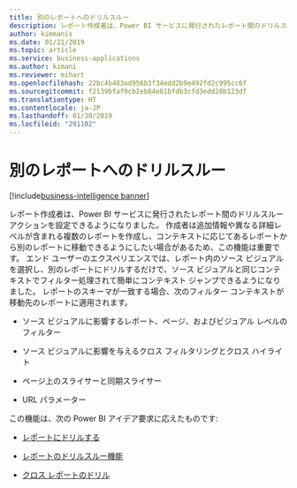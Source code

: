 ```yaml
---
title: 別のレポートへのドリルスルー
description: レポート作成者は、Power BI サービスに発行されたレポート間のドリルスルー アクションを設定できるようになりました。
author: kimmanis
ms.date: 01/21/2019
ms.topic: article
ms.service: business-applications
ms.author: kimani
ms.reviewer: mihart
ms.openlocfilehash: 22bc4b483ad956b3f34edd2b9e492fd2c995cc6f
ms.sourcegitcommit: f2139bfaf9cb2eb84e81bfdb3cfd3edd28b123df
ms.translationtype: HT
ms.contentlocale: ja-JP
ms.lasthandoff: 01/30/2019
ms.locfileid: "291102"
---
```

# <a name="drill-through-to-another-report"></a>別のレポートへのドリルスルー
[!include[business-intelligence banner](../../includes/business-intelligence.md)]


レポート作成者は、Power BI サービスに発行されたレポート間のドリルスルー アクションを設定できるようになりました。 作成者は追加情報や異なる詳細レベルが含まれる複数のレポートを作成し、コンテキストに応じてあるレポートから別のレポートに移動できるようにしたい場合があるため、この機能は重要です。 エンド ユーザーのエクスペリエンスでは、レポート内のソース ビジュアルを選択し、別のレポートにドリルするだけで、ソース ビジュアルと同じコンテキストでフィルター処理されて簡単にコンテキスト ジャンプできるようになりました。 レポートのスキーマが一致する場合、次のフィルター コンテキストが移動先のレポートに適用されます。

-   ソース ビジュアルに影響するレポート、ページ、およびビジュアル レベルのフィルター

-   ソース ビジュアルに影響を与えるクロス フィルタリングとクロス ハイライト

-   ページ上のスライサーと同期スライサー

-   URL パラメーター

この機能は、次の Power BI アイデア要求に応えたものです:

-   [レポートにドリルする](https://ideas.powerbi.com/forums/265200-power-bi-ideas/suggestions/13715889-drill-to-a-report-page)

-   [レポートのドリルスルー機能](https://ideas.powerbi.com/forums/265200-power-bi-ideas/suggestions/20533858-drill-through-functionality-in-power-bi-reports)

-   [クロス レポートのドリル](https://ideas.powerbi.com/forums/265200-power-bi-ideas/suggestions/33751942-drill-through-between-different-reports)
